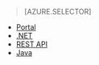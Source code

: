 > [AZURE.SELECTOR] 
- [Portal](/documentation/articles/media-services-portal-configure-content-key-auth-policy)
- [.NET](/documentation/articles/media-services-dotnet-configure-content-key-auth-policy)
- [REST API](/documentation/articles/media-services-rest-configure-content-key-auth-policy)
- [Java](https://github.com/southworkscom/azure-sdk-for-media-services-java-samples)